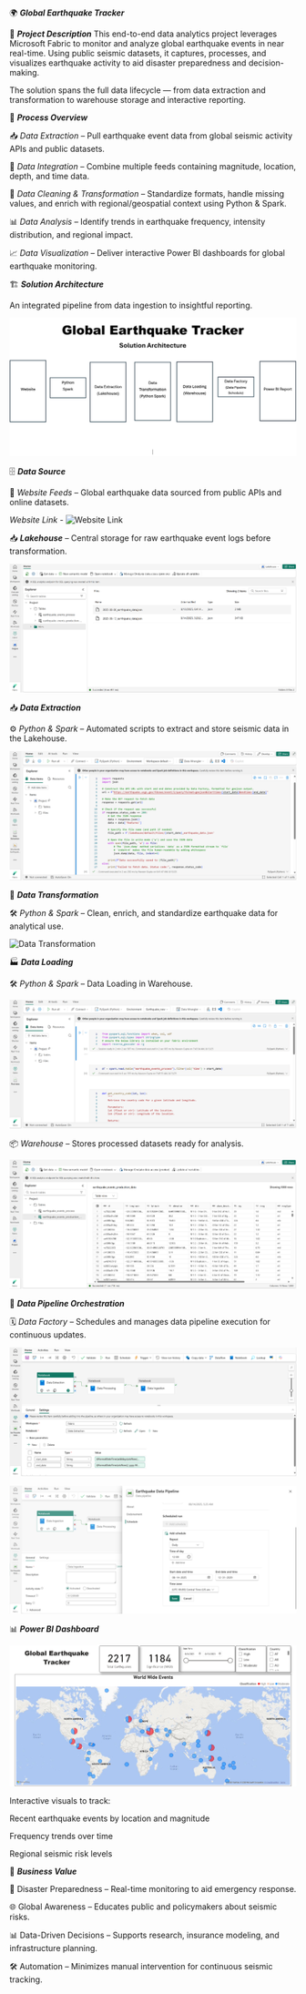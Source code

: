 🌍 *****Global Earthquake Tracker*****

📌 ***Project Description***
This end-to-end data analytics project leverages Microsoft Fabric to monitor and analyze global earthquake events in near real-time. Using public seismic datasets, it captures, processes, and visualizes earthquake activity to aid disaster preparedness and decision-making.

The solution spans the full data lifecycle — from data extraction and transformation to warehouse storage and interactive reporting.

🔹 ***Process Overview***

📥 *Data Extraction* – Pull earthquake event data from global seismic activity APIs and public datasets.

🔗 *Data Integration* – Combine multiple feeds containing magnitude, location, depth, and time data.

🧹 *Data Cleaning & Transformation* – Standardize formats, handle missing values, and enrich with regional/geospatial context using Python & Spark.

📊 *Data Analysis* – Identify trends in earthquake frequency, intensity distribution, and regional impact.

📈 *Data Visualization* – Deliver interactive Power BI dashboards for global earthquake monitoring.


🏗 ***Solution Architecture***

An integrated pipeline from data ingestion to insightful reporting.

![Solution Architecture](https://github.com/naveen12334/Global-Earthquake-Tracker/blob/main/Solution%20Architecture/Architecture.png)


🗄 ***Data Source***

💾 *Website Feeds* – Global earthquake data sourced from public APIs and online datasets.

*Website Link* - ![Website Link](https://earthquake.usgs.gov/fdsnws/event/1/#parameters)


📥 ***Lakehouse*** – Central storage for raw earthquake event logs before transformation.

![Lakehouse](https://github.com/naveen12334/Global-Earthquake-Tracker/blob/main/Data%20Lakehouse/Data%20Ingestion.png)


📥 ***Data Extraction***

⚙ *Python & Spark* – Automated scripts to extract and store seismic data in the Lakehouse.

![Data Extraction](https://github.com/naveen12334/Global-Earthquake-Tracker/blob/main/Pyspark%20Notebooks/Data%20Extraction/Data%20Extraction.png)


🔄 ***Data Transformation***

🛠 *Python & Spark* – Clean, enrich, and standardize earthquake data for analytical use.

![Data Transformation](https://github.com/naveen12334/Global-Earthquake-Tracker/blob/main/Pyspark%20Notebooks/Data%20Transformation/Data%20Transformation.ipynb)


🏭 ***Data Loading***

🛠 *Python & Spark* – Data Loading in Warehouse.

![Data Loading](https://github.com/naveen12334/Global-Earthquake-Tracker/blob/main/Pyspark%20Notebooks/Data%20Ingestion/Data%20Ingestion.png)

📦 *Warehouse* – Stores processed datasets ready for analysis.

![Data Ingestion](https://github.com/naveen12334/Global-Earthquake-Tracker/blob/main/Data%20Warehouse/Production%20data.png)


🔀 ***Data Pipeline Orchestration***

🗓 *Data Factory* – Schedules and manages data pipeline execution for continuous updates.

![Data Pipeline](https://github.com/naveen12334/Global-Earthquake-Tracker/blob/main/Data%20Pipeline/ETL%20Pipeline.png)


![Pipeline Scheduling](https://github.com/naveen12334/Global-Earthquake-Tracker/blob/main/Data%20Pipeline/Pipeline%20Scheduling.png)


📊 ***Power BI Dashboard***

![Power BI](https://github.com/naveen12334/Global-Earthquake-Tracker/blob/main/Power%20BI%20Report/PBI%20Dashboard.png)

Interactive visuals to track:

Recent earthquake events by location and magnitude

Frequency trends over time

Regional seismic risk levels


🚀 ***Business Value***

📍 Disaster Preparedness – Real-time monitoring to aid emergency response.

🌐 Global Awareness – Educates public and policymakers about seismic risks.

📊 Data-Driven Decisions – Supports research, insurance modeling, and infrastructure planning.

🛠 Automation – Minimizes manual intervention for continuous seismic tracking.
